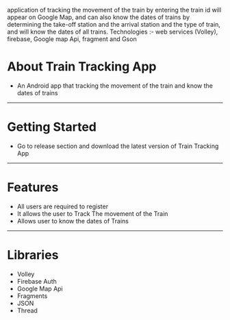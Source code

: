 application of tracking the movement of the train by entering the train id will appear on Google Map, 
and can also know the dates of trains by determining the take-off station and the arrival station and the type of train, 
and will know the dates of all trains.
Technologies :-
web services (Volley),
firebase,
Google map Api,
fragment and
Gson

# About Train Tracking App
- An Android app that tracking the movement of the train and know the dates of trains
-----------------------------------------------------------------------------
# Getting Started
- Go to release section and download the latest version of Train Tracking App
-----------------------------------------------------------------------------
# Features
- All users are required to register
- It allows the user to Track The movement of the Train
- Allows user to know the dates of Trains
----------------------------------------------------------------------------
# Libraries
- Volley
- Firebase Auth
- Google Map Api
- Fragments
- JSON
- Thread

